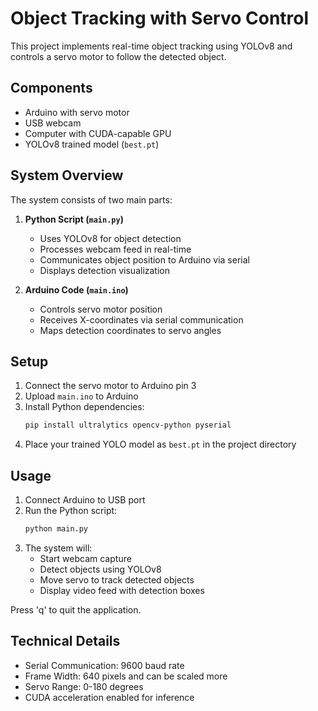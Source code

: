 # Object Tracking with Servo Control

This project implements real-time object tracking using YOLOv8 and controls a servo motor to follow the detected object.

## Components

- Arduino with servo motor
- USB webcam
- Computer with CUDA-capable GPU
- YOLOv8 trained model (`best.pt`)

## System Overview

The system consists of two main parts:

1. **Python Script (`main.py`)**
   - Uses YOLOv8 for object detection
   - Processes webcam feed in real-time
   - Communicates object position to Arduino via serial
   - Displays detection visualization

2. **Arduino Code (`main.ino`)**
   - Controls servo motor position
   - Receives X-coordinates via serial communication
   - Maps detection coordinates to servo angles

## Setup

1. Connect the servo motor to Arduino pin 3
2. Upload `main.ino` to Arduino
3. Install Python dependencies:
   ```bash
   pip install ultralytics opencv-python pyserial
   ```
4. Place your trained YOLO model as `best.pt` in the project directory

## Usage

1. Connect Arduino to USB port
2. Run the Python script:
   ```bash
   python main.py
   ```
3. The system will:
   - Start webcam capture
   - Detect objects using YOLOv8
   - Move servo to track detected objects
   - Display video feed with detection boxes

Press 'q' to quit the application.

## Technical Details

- Serial Communication: 9600 baud rate
- Frame Width: 640 pixels and can be scaled more
- Servo Range: 0-180 degrees
- CUDA acceleration enabled for inference